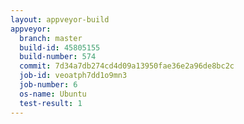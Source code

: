 ```yaml
---
layout: appveyor-build
appveyor:
  branch: master
  build-id: 45805155
  build-number: 574
  commit: 7d34a7db274cd4d09a13950fae36e2a96de8bc2c
  job-id: veoatph7dd1o9mn3
  job-number: 6
  os-name: Ubuntu
  test-result: 1
---
```

